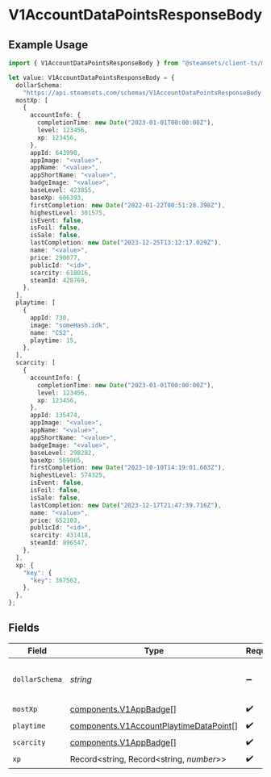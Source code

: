 # V1AccountDataPointsResponseBody

## Example Usage

```typescript
import { V1AccountDataPointsResponseBody } from "@steamsets/client-ts/models/components";

let value: V1AccountDataPointsResponseBody = {
  dollarSchema:
    "https://api.steamsets.com/schemas/V1AccountDataPointsResponseBody.json",
  mostXp: [
    {
      accountInfo: {
        completionTime: new Date("2023-01-01T00:00:00Z"),
        level: 123456,
        xp: 123456,
      },
      appId: 643990,
      appImage: "<value>",
      appName: "<value>",
      appShortName: "<value>",
      badgeImage: "<value>",
      baseLevel: 423855,
      baseXp: 606393,
      firstCompletion: new Date("2022-01-22T00:51:28.398Z"),
      highestLevel: 301575,
      isEvent: false,
      isFoil: false,
      isSale: false,
      lastCompletion: new Date("2023-12-25T13:12:17.029Z"),
      name: "<value>",
      price: 290077,
      publicId: "<id>",
      scarcity: 618016,
      steamId: 428769,
    },
  ],
  playtime: [
    {
      appId: 730,
      image: "someHash.idk",
      name: "CS2",
      playtime: 15,
    },
  ],
  scarcity: [
    {
      accountInfo: {
        completionTime: new Date("2023-01-01T00:00:00Z"),
        level: 123456,
        xp: 123456,
      },
      appId: 135474,
      appImage: "<value>",
      appName: "<value>",
      appShortName: "<value>",
      badgeImage: "<value>",
      baseLevel: 298282,
      baseXp: 569965,
      firstCompletion: new Date("2023-10-10T14:19:01.603Z"),
      highestLevel: 574325,
      isEvent: false,
      isFoil: false,
      isSale: false,
      lastCompletion: new Date("2023-12-17T21:47:39.716Z"),
      name: "<value>",
      price: 652103,
      publicId: "<id>",
      scarcity: 431418,
      steamId: 896547,
    },
  ],
  xp: {
    "key": {
      "key": 367562,
    },
  },
};
```

## Fields

| Field                                                                                            | Type                                                                                             | Required                                                                                         | Description                                                                                      | Example                                                                                          |
| ------------------------------------------------------------------------------------------------ | ------------------------------------------------------------------------------------------------ | ------------------------------------------------------------------------------------------------ | ------------------------------------------------------------------------------------------------ | ------------------------------------------------------------------------------------------------ |
| `dollarSchema`                                                                                   | *string*                                                                                         | :heavy_minus_sign:                                                                               | A URL to the JSON Schema for this object.                                                        | https://api.steamsets.com/schemas/V1AccountDataPointsResponseBody.json                           |
| `mostXp`                                                                                         | [components.V1AppBadge](../../models/components/v1appbadge.md)[]                                 | :heavy_check_mark:                                                                               | N/A                                                                                              |                                                                                                  |
| `playtime`                                                                                       | [components.V1AccountPlaytimeDataPoint](../../models/components/v1accountplaytimedatapoint.md)[] | :heavy_check_mark:                                                                               | N/A                                                                                              |                                                                                                  |
| `scarcity`                                                                                       | [components.V1AppBadge](../../models/components/v1appbadge.md)[]                                 | :heavy_check_mark:                                                                               | N/A                                                                                              |                                                                                                  |
| `xp`                                                                                             | Record<string, Record<string, *number*>>                                                         | :heavy_check_mark:                                                                               | N/A                                                                                              |                                                                                                  |